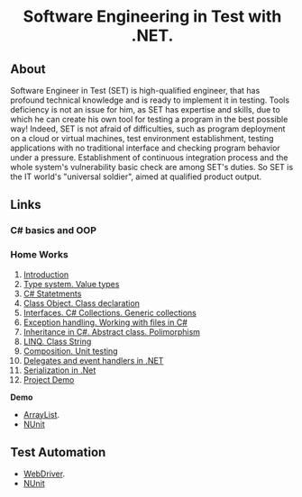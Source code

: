 <h1 align="center">Software Engineering in Test with .NET.</h1>

## About

<p>Software Engineer in Test (SET) is high-qualified engineer, that has profound technical knowledge and is ready to implement it in testing. Tools deficiency is not an issue for him, as SET has expertise and skills, due to which he can create his own tool for testing a program in the best possible way! Indeed, SET is not afraid of difficulties, such as program deployment on a cloud or virtual machines, test environment establishment, testing applications with no traditional interface and checking program behavior under a pressure. Establishment of continuous integration process and the whole system's vulnerability basic check are among SET's duties. So SET is the IT world's "universal soldier", aimed at qualified product output.</p>

## Links

<h3>C# basics and OOP</h3>
<h3>Home Works</h3>


1. [Introduction](https://github.com/zinkoviktor/SS/tree/master/CSharp/HW/HW1)
2. [Type system. Value types](https://github.com/zinkoviktor/SS/tree/master/CSharp/HW/HW2)
3. [C# Statetments](https://github.com/zinkoviktor/SS/tree/master/CSharp/HW/HW3)
4. [Class Object. Class declaration](https://github.com/zinkoviktor/SS/tree/master/CSharp/HW/HW4)
5. [Interfaces. C# Collections. Generic collections](https://github.com/zinkoviktor/SS/tree/master/CSharp/HW/HW5)
6. [Exception handling. Working with files in C#](https://github.com/zinkoviktor/SS/tree/master/CSharp/HW/HW6)
7. [Inheritance in C#. Abstract class. Polimorphism](https://github.com/zinkoviktor/SS/tree/master/CSharp/HW/HW7)
8. [LINQ. Class String](https://github.com/zinkoviktor/SS/tree/master/CSharp/HW/HW8)
9. [Composition. Unit testing](https://github.com/zinkoviktor/SS/tree/master/CSharp/HW/HW9)
10. [Delegates and event handlers in .NET](https://github.com/zinkoviktor/SS/tree/master/CSharp/HW/HW10)
11. [Serialization in .Net](https://github.com/zinkoviktor/SS/tree/master/CSharp/HW/HW11)
12. [Project Demo](https://github.com/zinkoviktor/SS/tree/master/CSharp/HW/FinalTask)

**Demo**
- [ArrayList](https://github.com/zinkoviktor/SS/tree/master/CSharp/HW/DemoArrayList).
- [NUnit](https://github.com/zinkoviktor/SS/tree/master/CSharp/HW/DemoNUnit)

<h2>Test Automation</h2>

- [WebDriver](https://github.com/zinkoviktor/SS/tree/master/AQC/WebDriver_basics/WebDriver_basics).
- [NUnit](https://github.com/zinkoviktor/SS/tree/master/CSharp/HW/DemoNUnit)
